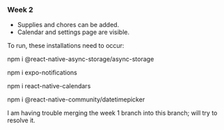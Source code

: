 ### Week 2

- Supplies and chores can be added.
- Calendar and settings page are visible.

To run, these installations need to occur:

npm i @react-native-async-storage/async-storage

npm i expo-notifications

npm i react-native-calendars

npm i @react-native-community/datetimepicker

I am having trouble merging the week 1 branch into this branch; will try to resolve it.
